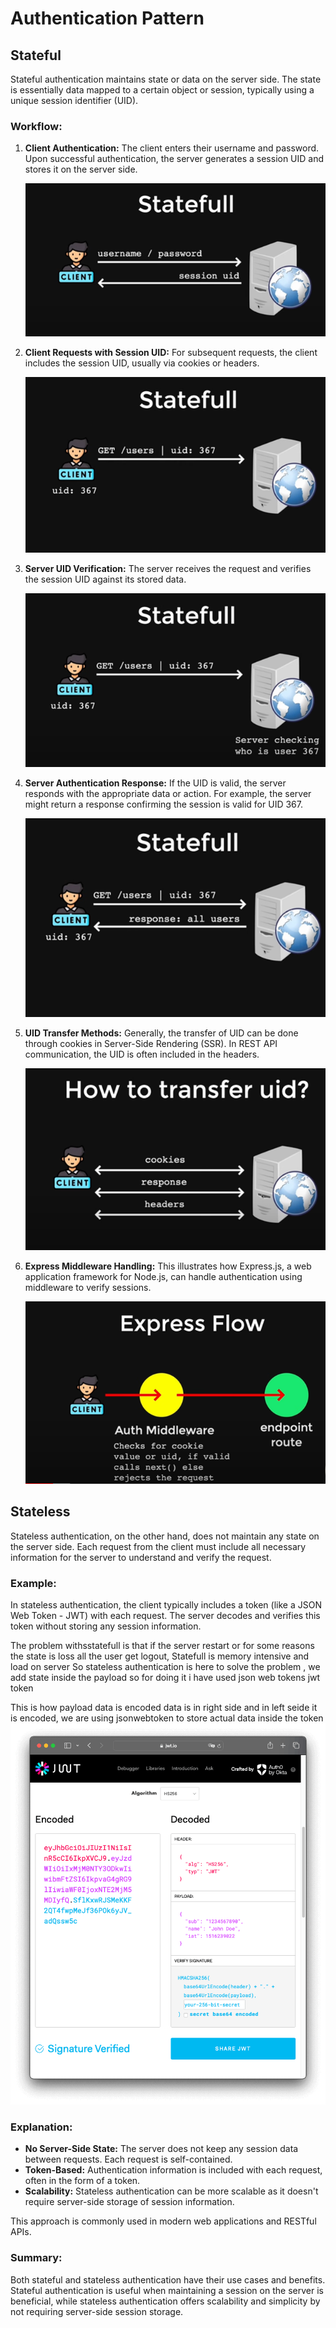 # Authentication Pattern

## Stateful

Stateful authentication maintains state or data on the server side. The state is essentially data mapped to a certain object or session, typically using a unique session identifier (UID).

### Workflow:

1. **Client Authentication:**
   The client enters their username and password. Upon successful authentication, the server generates a session UID and stores it on the server side.
   
   ![Client Authentication](1.png)

2. **Client Requests with Session UID:**
   For subsequent requests, the client includes the session UID, usually via cookies or headers.
   
   ![Client Requests with Session UID](2.png)

3. **Server UID Verification:**
   The server receives the request and verifies the session UID against its stored data.
   
   ![Server UID Verification](3.png)

4. **Server Authentication Response:**
   If the UID is valid, the server responds with the appropriate data or action. For example, the server might return a response confirming the session is valid for UID 367.
   
   ![Server Authentication Response](4.png)

5. **UID Transfer Methods:**
   Generally, the transfer of UID can be done through cookies in Server-Side Rendering (SSR). In REST API communication, the UID is often included in the headers.
   
   ![UID Transfer Methods](5.png)

6. **Express Middleware Handling:**
   This illustrates how Express.js, a web application framework for Node.js, can handle authentication using middleware to verify sessions.
   
   ![Express Middleware Handling](6.png)

## Stateless

Stateless authentication, on the other hand, does not maintain any state on the server side. Each request from the client must include all necessary information for the server to understand and verify the request.



### Example:

In stateless authentication, the client typically includes a token (like a JSON Web Token - JWT) with each request. The server decodes and verifies this token without storing any session information.

The problem withsstatefull is that if the server restart or for some reasons the state is loss all the user get logout, Statefull is memory intensive and load on server
So stateless authentication is here to solve the problem , we add state inside the payload
so for doing it i have used json web tokens jwt token

This is how payload data is encoded data is in right side and in left seide it is encoded, we are using jsonwebtoken to store actual data inside the token
 ![Payload data encoding](debugger.png)

### Explanation:

- **No Server-Side State:** The server does not keep any session data between requests. Each request is self-contained.
- **Token-Based:** Authentication information is included with each request, often in the form of a token.
- **Scalability:** Stateless authentication can be more scalable as it doesn't require server-side storage of session information.

This approach is commonly used in modern web applications and RESTful APIs.

### Summary:

Both stateful and stateless authentication have their use cases and benefits. Stateful authentication is useful when maintaining a session on the server is beneficial, while stateless authentication offers scalability and simplicity by not requiring server-side session storage.
